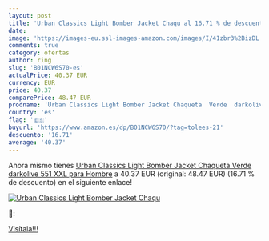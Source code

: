 ```yaml
---
layout: post
title: 'Urban Classics Light Bomber Jacket Chaqu al 16.71 % de descuento'
date: 
image: 'https://images-eu.ssl-images-amazon.com/images/I/41zbr3%2BizDL._SL200_.jpg'
comments: true
category: ofertas
author: ring
slug: 'B01NCW6S70-es'
actualPrice: 40.37 EUR
currency: EUR
price: 40.37
comparePrice: 48.47 EUR
prodname: 'Urban Classics Light Bomber Jacket Chaqueta  Verde  darkolive 551   XXL para Hombre'
country: 'es'
flag: '🇪🇸'
buyurl: 'https://www.amazon.es/dp/B01NCW6S70/?tag=tolees-21'
descuento: '16.71'
average: '40.37'
---
```


Ahora mismo tienes [Urban Classics Light Bomber Jacket Chaqueta  Verde  darkolive 551   XXL para Hombre](https://www.amazon.es/dp/B01NCW6S70/?tag=tolees-21) a 40.37 EUR (original: 48.47 EUR) (16.71 %  de descuento) en el siguiente enlace!

[![Urban Classics Light Bomber Jacket Chaqu](https://images-eu.ssl-images-amazon.com/images/I/41zbr3%2BizDL._SL200_.jpg)](https://www.amazon.es/dp/B01NCW6S70/?tag=tolees-21)

🔎:


[Visítala!!!](https://www.amazon.es/dp/B01NCW6S70/?tag=tolees-21)
